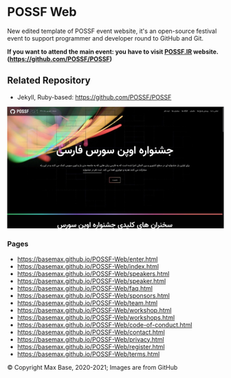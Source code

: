 # POSSF Web

New edited template of POSSF event website, it's an open-source festival event to support programmer and developer round to GitHub and Git. 
 
**If you want to attend the main event: you have to visit [POSSF.IR](https://possf.ir/) website. (https://github.com/POSSF/POSSF)**

## Related Repository

- Jekyll, Ruby-based: https://github.com/POSSF/POSSF

[![POSSF Web](preview.jpg)](https://possf.ir/)

### Pages

- https://basemax.github.io/POSSF-Web/enter.html
- https://basemax.github.io/POSSF-Web/index.html
- https://basemax.github.io/POSSF-Web/speakers.html
- https://basemax.github.io/POSSF-Web/speaker.html
- https://basemax.github.io/POSSF-Web/faq.html
- https://basemax.github.io/POSSF-Web/sponsors.html
- https://basemax.github.io/POSSF-Web/team.html
- https://basemax.github.io/POSSF-Web/workshop.html
- https://basemax.github.io/POSSF-Web/workshops.html
- https://basemax.github.io/POSSF-Web/code-of-conduct.html
- https://basemax.github.io/POSSF-Web/contact.html
- https://basemax.github.io/POSSF-Web/privacy.html
- https://basemax.github.io/POSSF-Web/register.html
- https://basemax.github.io/POSSF-Web/terms.html

© Copyright Max Base, 2020-2021; Images are from GitHub
